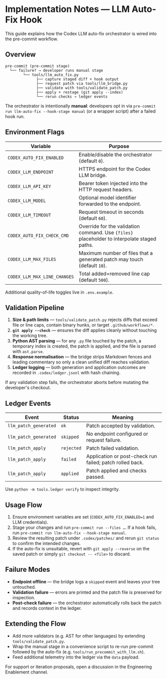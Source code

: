 # Implementation Notes — LLM Auto-Fix Hook

This guide explains how the Codex LLM auto-fix orchestrator is wired into the
pre-commit workflow.

## Overview

```text
pre-commit (pre-commit stage)
  └── failure? → developer runs manual stage
        └── tools/llm_auto_fix.py
              ├── capture staged diff + hook output
              ├── request patch via tools/llm_bridge.py
              ├── validate with tools/validate_patch.py
              ├── apply + restage (git apply --index)
              └── rerun checks → ledger events
```

The orchestrator is intentionally **manual**: developers opt in via
`pre-commit run llm-auto-fix --hook-stage manual` (or a wrapper script) after a
failed hook run.

## Environment Flags

| Variable | Purpose |
| --- | --- |
| `CODEX_AUTO_FIX_ENABLED` | Enable/disable the orchestrator (default `0`). |
| `CODEX_LLM_ENDPOINT` | HTTPS endpoint for the Codex LLM bridge. |
| `CODEX_LLM_API_KEY` | Bearer token injected into the HTTP request headers. |
| `CODEX_LLM_MODEL` | Optional model identifier forwarded to the endpoint. |
| `CODEX_LLM_TIMEOUT` | Request timeout in seconds (default `60`). |
| `CODEX_AUTO_FIX_CHECK_CMD` | Override for the validation command. Use `{files}` placeholder to interpolate staged paths. |
| `CODEX_LLM_MAX_FILES` | Maximum number of files that a generated patch may touch (default `10`). |
| `CODEX_LLM_MAX_LINE_CHANGES` | Total added+removed line cap (default `500`). |

Additional quality-of-life toggles live in `.env.example`.

## Validation Pipeline

1. **Size & path limits** — `tools/validate_patch.py` rejects diffs that exceed
   file or line caps, contain binary hunks, or target `.github/workflows/*`.
2. **`git apply --check`** — ensures the diff applies cleanly without touching
   the working tree.
3. **Python AST parsing** — for any `.py` file touched by the patch, a temporary
   index is created, the patch is applied, and the file is parsed with `ast.parse`.
4. **Response normalisation** — the bridge strips Markdown fences and leading
   commentary so only a clean unified diff reaches validation.
5. **Ledger logging** — both generation and application outcomes are recorded in
   `.codex/ledger.jsonl` with hash chaining.

If any validation step fails, the orchestrator aborts before mutating the
developer's checkout.

## Ledger Events

| Event | Status | Meaning |
| --- | --- | --- |
| `llm_patch_generated` | `ok` | Patch accepted by validation. |
| `llm_patch_generated` | `skipped` | No endpoint configured or request failure. |
| `llm_patch_apply` | `rejected` | Patch failed validation. |
| `llm_patch_apply` | `failed` | Application or post-check run failed; patch rolled back. |
| `llm_patch_apply` | `applied` | Patch applied and checks passed. |

Use `python -m tools.ledger verify` to inspect integrity.

## Usage Flow

1. Ensure environment variables are set (`CODEX_AUTO_FIX_ENABLED=1` and LLM
   credentials).
2. Stage your changes and run `pre-commit run --files …`. If a hook fails, run
   `pre-commit run llm-auto-fix --hook-stage manual`.
3. Review the resulting patch under `.codex/patches/` and rerun `git status` to
   confirm the intended changes.
4. If the auto-fix is unsuitable, revert with `git apply --reverse` on the saved
   patch or simply `git checkout -- <file>` to discard.

## Failure Modes

- **Endpoint offline** — the bridge logs a `skipped` event and leaves your tree
  untouched.
- **Validation failure** — errors are printed and the patch file is preserved
  for inspection.
- **Post-check failure** — the orchestrator automatically rolls back the patch
  and records context in the ledger.

## Extending the Flow

- Add more validators (e.g. AST for other languages) by extending
  `tools/validate_patch.py`.
- Wrap the manual stage in a convenience script to re-run pre-commit followed by
  the auto-fix (e.g. `tools/run_precommit_with_llm.sh`).
- Feed additional telemetry into the ledger via the `data` payload.

For support or iteration proposals, open a discussion in the Engineering
Enablement channel.
